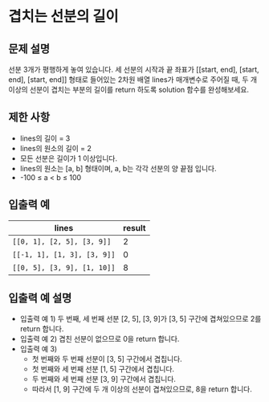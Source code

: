 <h1>겹치는 선분의 길이</h1>


<h2>문제 설명</h2>
선분 3개가 평행하게 놓여 있습니다. 세 선분의 시작과 끝 좌표가 [[start, end], [start, end], [start, end]] 형태로 들어있는 2차원 배열 lines가 매개변수로 주어질 때, 두 개 이상의 선분이 겹치는 부분의 길이를 return 하도록 solution 함수를 완성해보세요.



<h2>제한 사항</h2>


- lines의 길이 = 3
- lines의 원소의 길이 = 2
- 모든 선분은 길이가 1 이상입니다.
- lines의 원소는 [a, b] 형태이며, a, b는 각각 선분의 양 끝점 입니다.
- -100 ≤ a < b ≤ 100


<h2>입출력 예</h2>

|lines|result|
|---|---|
|`[[0, 1], [2, 5], [3, 9]]`|2|
|`[[-1, 1], [1, 3], [3, 9]]`|0|
|`[[0, 5], [3, 9], [1, 10]]`|8|


<h2>입출력 예 설명</h2>


- 입출력 예 1) 두 번째, 세 번째 선분 [2, 5], [3, 9]가 [3, 5] 구간에 겹쳐있으므로 2를 return 합니다.
- 입출력 예 2) 겹친 선분이 없으므로 0을 return 합니다.
- 입출력 예 3)
  - 첫 번째와 두 번째 선분이 [3, 5] 구간에서 겹칩니다.
  - 첫 번째와 세 번째 선분 [1, 5] 구간에서 겹칩니다.
  - 두 번째와 세 번째 선분 [3, 9] 구간에서 겹칩니다.
  - 따라서 [1, 9] 구간에 두 개 이상의 선분이 겹쳐있으므로, 8을 return 합니다.
